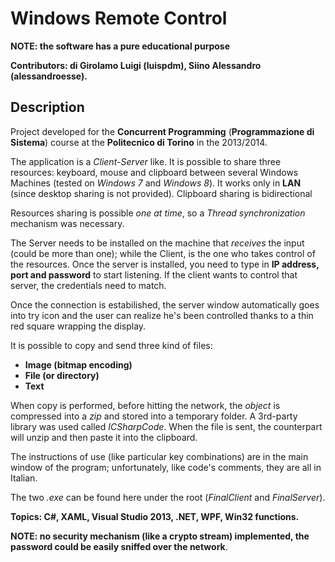# Windows Remote Control

**NOTE: the software has a pure educational purpose**

**Contributors: di Girolamo Luigi (luispdm), Siino Alessandro (alessandroesse).**

## Description

Project developed for the **Concurrent Programming** (**Programmazione di Sistema**) course at the **Politecnico di Torino** in the 2013/2014.

The application is a _Client-Server_ like. It is possible to share three resources: keyboard, mouse and clipboard between several Windows Machines (tested on _Windows 7_ and _Windows 8_). It works only in **LAN** (since desktop sharing is not provided). Clipboard sharing is bidirectional

Resources sharing is possible _one at time_, so a _Thread synchronization_ mechanism was necessary.

The Server needs to be installed on the machine that _receives_ the input (could be more than one); while the Client, is the one who takes control of the resources. Once the server is installed, you need to type in **IP address, port and password** to start listening. If the client wants to control that server, the credentials need to match.

Once the connection is estabilished, the server window automatically goes into try icon and the user can realize he's been controlled thanks to a thin red square wrapping the display.

It is possible to copy and send three kind of files:

* **Image (bitmap encoding)**
* **File (or directory)**
* **Text**

When copy is performed, before hitting the network, the _object_ is compressed into a _zip_ and stored into a temporary folder. A 3rd-party library was used called _ICSharpCode_. When the file is sent, the counterpart will unzip and then paste it into the clipboard.

The instructions of use (like particular key combinations) are in the main window of the program; unfortunately, like code's comments, they are all in Italian.

The two _.exe_ can be found here under the root (_FinalClient_ and _FinalServer_).

**Topics: C#, XAML, Visual Studio 2013, .NET, WPF, Win32 functions.**

**NOTE: no security mechanism (like a crypto stream) implemented, the password could be easily sniffed over the network**.

